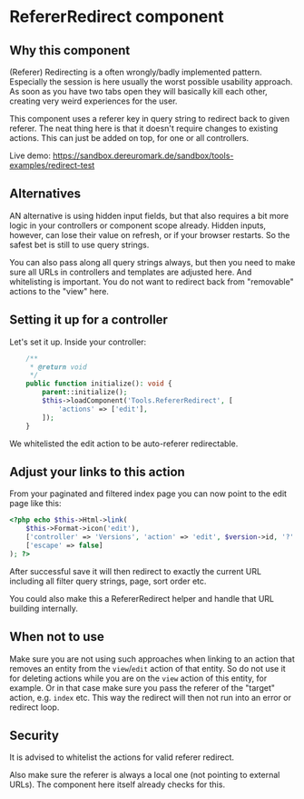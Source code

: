 # RefererRedirect component

## Why this component
(Referer) Redirecting is a often wrongly/badly implemented pattern.
Especially the session is here usually the worst possible usability approach.
As soon as you have two tabs open they will basically kill each other, creating very weird experiences for the user.

This component uses a referer key in query string to redirect back to given referer.
The neat thing here is that it doesn't require changes to existing actions. This can just be
added on top, for one or all controllers.

Live demo: https://sandbox.dereuromark.de/sandbox/tools-examples/redirect-test

## Alternatives
AN alternative is using hidden input fields, but that also requires a bit more logic in your controllers or component scope already.
Hidden inputs, however, can lose their value on refresh, or if your browser restarts. So the safest bet is still to use query strings.

You can also pass along all query strings always, but then you need to make sure all URLs in controllers and templates are adjusted here.
And whitelisting is important. You do not want to redirect back from "removable" actions to the "view" here.

## Setting it up for a controller
Let's set it up. Inside your controller:
```php
    /**
     * @return void
     */
    public function initialize(): void {
        parent::initialize();
        $this->loadComponent('Tools.RefererRedirect', [
            'actions' => ['edit'],
        ]);
    }
```
We whitelisted the edit action to be auto-referer redirectable.

## Adjust your links to this action

From your paginated and filtered index page you can now point to the edit page like this:

```php
<?php echo $this->Html->link(
    $this->Format->icon('edit'),
    ['controller' => 'Versions', 'action' => 'edit', $version->id, '?' => ['ref' => $this->getRequest()->getRequestTarget()]],
    ['escape' => false]
); ?>
```

After successful save it will then redirect to exactly the current URL including all filter query strings, page, sort order etc.

You could also make this a RefererRedirect helper and handle that URL building internally.

## When not to use
Make sure you are not using such approaches when linking to an action that removes an entity from the `view`/`edit` action of that entity.
So do not use it for deleting actions while you are on the `view` action of this entity, for example.
Or in that case make sure you pass the referer of the "target" action, e.g. `index` etc. This way the redirect will then not run into an error or redirect loop.

## Security
It is advised to whitelist the actions for valid referer redirect.

Also make sure the referer is always a local one (not pointing to external URLs).
The component here itself already checks for this.
